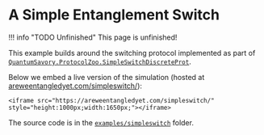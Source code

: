 # A Simple Entanglement Switch

!!! info "TODO Unfinished"
    This page is unfinished!

This example builds around the switching protocol implemented as part of [`QuantumSavory.ProtocolZoo.SimpleSwitchDiscreteProt`](https://qs.quantumsavory.org/dev/API_ProtocolZoo/#QuantumSavory.ProtocolZoo.SimpleSwitchDiscreteProt).

Below we embed a live version of the simulation (hosted at [areweentangledyet.com/simpleswitch/](https://areweentangledyet.com/simpleswitch/)):

```@raw html
<iframe src="https://areweentangledyet.com/simpleswitch/" style="height:1000px;width:1650px;"></iframe>
```

The source code is in the [`examples/simpleswitch`](https://github.com/QuantumSavory/QuantumSavory.jl/tree/master/examples/simpleswitch) folder.